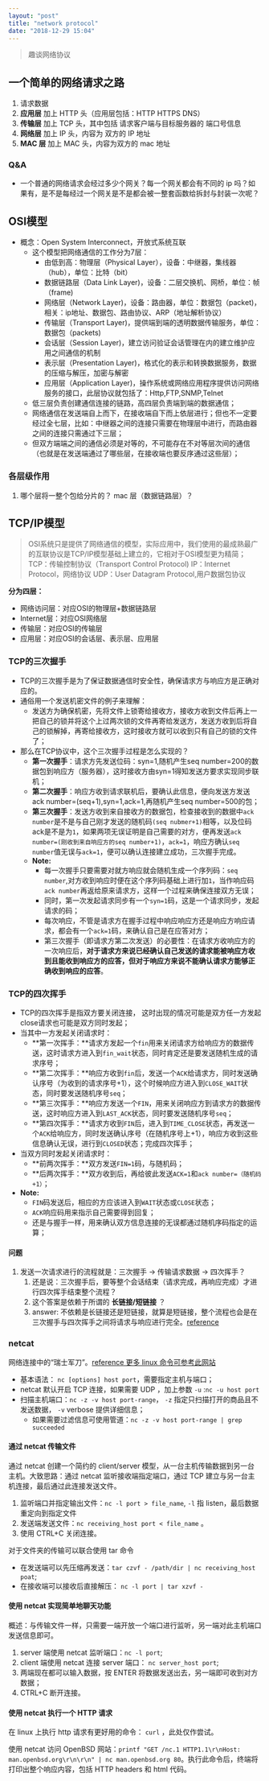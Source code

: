 ```yaml
---
layout: "post"
title: "network protocol"
date: "2018-12-29 15:04"
---
```


> 趣谈网络协议

## 一个简单的网络请求之路

1. 请求数据
2. **应用层** 加上 HTTP 头（应用层包括：HTTP HTTPS DNS）
3. **传输层** 加上 TCP 头，其中包括 请求客户端与目标服务器的 端口号信息
4. **网络层** 加上 IP 头，内容为 双方的 IP 地址
5. **MAC 层** 加上 MAC 头，内容为双方的 mac 地址

### Q&A

- 一个普通的网络请求会经过多少个网关？每一个网关都会有不同的 ip 吗？如果有，是不是每经过一个网关是不是都会被一整套函数给拆封与封装一次呢？

## OSI模型

- 概念：Open System Interconnect，开放式系统互联
  - 这个模型把网络通信的工作分为7层：
    - 由低到高：物理层（Physical Layer），设备：中继器，集线器（hub），单位：比特（bit）
    - 数据链路层（Data Link Layer)，设备：二层交换机、网桥，单位：帧（frame)
    - 网络层（Network Layer)，设备：路由器，单位：数据包（packet)，相关：ip地址、数据包、路由协议、ARP（地址解析协议）
    - 传输层（Transport Layer)，提供端到端的透明数据传输服务，单位：数据包（packets)
    - 会话层（Session Layer)，建立访问验证会话管理在内的建立维护应用之间通信的机制
    - 表示层（Presentation Layer)，格式化的表示和转换数据服务，数据的压缩与解压，加密与解密
    - 应用层（Application Layer)，操作系统或网络应用程序提供访问网络服务的接口，此层协议就包括了：Http,FTP,SNMP,Telnet
  - 低三层负责创建通信连接的链路，高四层负责端到端的数据通信；
  - 网络通信在发送端自上而下，在接收端自下而上依层进行；但也不一定要经过全七层，比如：中继器之间的连接只需要在物理层中进行，而路由器之间的连接只需通过下三层；
  - 但双方端端之间的通信必须是对等的，不可能存在不对等层次间的通信（也就是在发送端通过了哪些层，在接收端也要反序通过这些层）；

### 各层级作用

1. 哪个层将一整个包给分片的？ mac 层（数据链路层）？

## TCP/IP模型

> OSI系统只是提供了网络通信的模型，实际应用中，我们使用的最成熟最广的互联协议是TCP/IP模型基础上建立的，它相对于OSI模型更为精简；
> TCP：传输控制协议（Transport Control Protocol)
> IP：Internet Protocol，网络协议
> UDP：User Datagram Protocol,用户数据包协议

**分为四层：**

- 网络访问层：对应OSI的物理层+数据链路层
- Internet层：对应OSI网络层
- 传输层：对应OSI的传输层
- 应用层：对应OSI的会话层、表示层、应用层

### TCP的三次握手

- TCP的三次握手是为了保证数据通信时安全性，确保请求方与响应方是正确对应的。
- 通俗用一个发送机密文件的例子来理解：
  - 发送方为确保机密，先将文件上锁寄给接收方，接收方收到文件后再上一把自己的锁并将这个上过两次锁的文件再寄给发送方，发送方收到后将自己的锁解掉，再寄给接收方，这时接收方就可以收到只有自己的锁的文件了；
- 那么在TCP协议中，这个三次握手过程是怎么实现的？
  - **第一次握手**：请求方先发送位码：syn=1,随机产生seq number=200的数据包到响应方（服务器），这时接收方由syn=1得知发送方要求实现同步联机；
  - **第二次握手**：响应方收到请求联机后，要确认此信息，便向发送方发送ack number=(seq+1),syn=1,ack=1,再随机产生seq number=500的包；
  - **第三次握手**：发送方收到来自接收方的数据包，检查接收到的数据中`ack number`是不是与自己刚才发送的随机码`(seq nubmer+1)`相等，以及位码ack是不是为`1`，如果两项无误证明是自己需要的对方，便再发送`ack number=(刚收到来自响应方的seq number+1)`，`ack=1`，响应方确认`seq number`值无误与`ack=1`，便可以确认连接建立成功，三次握手完成。
  - **Note:**
    - 每一次握手只要需要对就方响应就会随机生成一个序列码：`seq number`,对方收到响应时便在这个序列码基础上进行加`1`，当作响应码`ack number`再返给原来请求方，这样一个过程来确保连接双方无误；
    - 同时，第一次发起请求同步有一个`syn=1`码，这是一个请求同步，发起请求的码；
    - 每次响应，不管是请求方在握手过程中响应响应方还是响应方响应请求，都会有一个`ack=1`码，来确认自己是在应答对方；
    - 第三次握手（即请求方第二次发送）的必要性：在请求方收响应方的一次响应后，**对于请求方来说已经确认自己发送的请求能被响应方收到且能收到响应方的应答，但对于响应方来说不能确认请求方能够正确收到响应的应答**。

### TCP的四次挥手

- TCP的四次挥手是指双方要关闭连接， 这时出现的情况可能是双方任一方发起close请求也可能是双方同时发起；
- 当其中一方发起关闭请求时：
  - **第一次挥手：**请求方发起一个`fin`用来关闭请求方给响应方的数据传送，这时请求方进入到`fin_wait`状态，同时肯定还是要发送随机生成的请求序号；
  - **第二次挥手：**响应方收到`fin`后，发送一个`ACK`给请求方，同时发送确认序号（为收到的请求序号+1），这个时候响应方进入到`CLOSE_WAIT`状态，同时要发送随机序号`seq`；
  - **第三次挥手：**响应方发送一个`FIN`，用来关闭响应方到请求方的数据传送，这时响应方进入到`LAST_ACK`状态，同时要发送随机序号`seq`；
  - **第四次挥手：**请求方收到`FIN`后，进入到`TIME_CLOSE`状态，再发送一个`ACK`给响应方，同时发送确认序号（在随机序号上+1），响应方收到这些信息确认无误，进行到`CLOSED`状态；完成四次挥手；
- 当双方同时发起关闭请求时：
  - **前两次挥手：**双方发送`FIN=1`码，与随机码；
  - **后两次挥手：**双方收到后，再给彼此发送`ACK=1`和`ack number=（随机码+1）`；
- **Note:**
  - `FIN`码发送后，相应的方应该进入到`WAIT`状态或`CLOSE`状态；
  - `ACK`响应码用来指示自己需要得到回复；
  - 还是与握手一样，用来确认双方信息连接的无误都通过随机序码指定的运算；

#### 问题

1. 发送一次请求进行的流程就是：三次握手 -> 传输请求数据 -> 四次挥手？
   1. 还是说：三次握手后，要等整个会话结束（请求完成，再响应完成）才进行四次挥手结束整个流程？
   2. 这个答案是依赖于所谓的 **长链接/短链接** ？
   3. answer: 不依赖是长链接还是短链接，就算是短链接，整个流程也会是在三次握手与四次挥手之间将请求与响应进行完全。[reference](https://www.cnblogs.com/0201zcr/p/4694945.html)

### netcat

网络连接中的“瑞士军刀”。[reference 更多 linux 命令可参考此网站](https://linuxize.com/post/netcat-nc-command-with-examples/)

- 基本语法： `nc [options] host port`，需要指定主机与端口；
- netcat 默认开启 TCP 连接，如果需要 UDP ，加上参数 `-u` :`nc -u host port`
- 扫描主机端口：`nc -z -v host port-range`， `-z` 指定只扫描打开的商品且不发送数据， `-v` verbose 提供详细信息；
  - 如果需要过滤信息可使用管道：`nc -z -v host port-range | grep succeeded`

#### 通过 netcat 传输文件

通过 netcat 创建一个简约的 client/server 模型，从一台主机传输数据到另一台主机。大致思路：通过 netcat 监听接收端指定端口，通过 TCP 建立与另一台主机连接，最后通过此连接发送文件。

1. 监听端口并指定输出文件：`nc -l port > file_name`, `-l` 指 listen，最后数据重定向到指定文件
2. 发送端发送文件：`nc receiving_host port < file_name` 。
3. 使用 CTRL+C 关闭连接。

对于文件夹的传输可以联合使用 tar 命令

- 在发送端可以先压缩再发送：`tar czvf - /path/dir | nc receiving_host poat`;
- 在接收端可以接收后直接解压： `nc -l port | tar xzvf -`

#### 使用 netcat 实现简单地聊天功能

概述：与传输文件一样，只需要一端开放一个端口进行监听，另一端对此主机端口发送信息即可。

1. server 端使用 netcat 监听端口：`nc -l port`;
2. client 端使用 netcat 连接 server 端口： `nc server_host port`;
3. 两端现在都可以输入数据，按 ENTER 将数据发送出去，另一端即可收到对方数据；
4. CTRL+C 断开连接。

#### 使用 netcat 执行一个 HTTP 请求

在 linux 上执行 http 请求有更好用的命令： `curl` ，此处仅作尝试。

使用 netcat 访问 OpenBSD 网站：`printf "GET /nc.1 HTTP1.1\r\nHost: man.openbsd.org\r\n\r\n" | nc man.openbsd.org 80`。执行此命令后，终端将打印出整个响应内容，包括 HTTP headers 和 html 代码。
